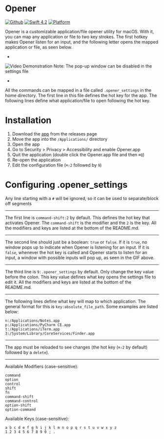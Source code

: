# Opener

[![Github](http://img.shields.io/badge/github-sparthaje-green.svg?style=flat)](https://github.com/sparthaje)
[![Swift 4.2](https://img.shields.io/badge/swift-4.0.3-orange.svg?style=flat)](https://github.com/apple/swift)
[![Platform](http://img.shields.io/badge/platform-macOS-blue.svg?style=flat)](https://developer.apple.com/macos/)

Opener is a customizable application/file opener utility for macOS. With it, you can map any application or file to two key strokes. The first hotkey makes Opener listen for an input, and the following letter opens the mapped application or file, as seen below.

-

![Video Demonstration](https://raw.githubusercontent.com/sparthaje/Opener/master/Examples/example.gif)
Note: The pop-up window can be disabled in the settings file

-
All the commands can be mapped in a file called `.opener_settings` in the home directory. The first line in this file defines the hot key for the app. The following lines define what application/file to open following the hot key.

# Installation
1. Download the [app](https://github.com/sparthaje/Opener/releases/download/v1.0.0/Opener.zip) from the releases page
2. Move the app into the `/Applications/` directory
3. Open the app
4. Go to Security > Privacy > Accessibility and enable Opener.app
5. Quit the application (double click the Opener.app file and then `⌘Q`) 
6. Re-open the application
7. Edit the configuration file (`⌘⇧2` followed by `9`)

# Configuring .opener_settings

Any line starting with a `#` will be ignored, so it can be used to separate/block off segments

---

The first line is `command-shift:2` by default. This defines the hot key that activates Opener. The `command-shift` is the modifier and the `2` is the key. All the modifiers and keys are listed at the bottom of the README.md.

---

The second line should just be a boolean: `true` or `false`. If it is `true`, no window pops up to indicate when Opener is listening for an input. If it is `false`, whenever the hot key is called and Opener starts to listen for an input, a window with possible inputs will pop up, as seen in the GIF above. 

---

The third line is `9:.opener_settings` by default. Only change the key value before the colon. This key value defines what key opens the settings file to edit it. All the modifiers and keys are listed at the bottom of the README.md.

---

The following lines define what key will map to which application. The general format for this is `key:absolute_file_path`. Some examples are listed below:

	n:/Applications/Notes.app
	p:/Applications/PyCharm CE.app
	t:/Applications/iTerm.app
	3:/System/Library/CoreServices/Finder.app

---

The app must be reloaded to see changes (the hot key (`⌘⇧2` by default) followed by a `delete`).

---

Available Modifiers (case-sensitive):

	command
	option
	control
	shift
	fn
	command-shift
	command-control
	option-shift
	option-command
	
Available Keys (case-sensitive):

	a b c d e f g h i j k l m n o p q r s t u v w x y z
	1 2 3 4 5 6 7 8 9 0 ; .
